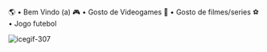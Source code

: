 🌎 • Bem Vindo (a)
🎮 • Gosto de Videogames
🎥 • Gosto de filmes/series
⚽️ • Jogo futebol

![icegif-307](https://github.com/phellipetscha/Phellipe.tscha/assets/146093247/f50d3289-b393-4a1a-9497-bd1a1d8975c6)
